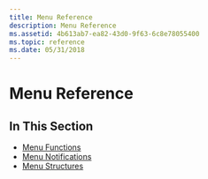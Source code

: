 ```yaml
---
title: Menu Reference
description: Menu Reference
ms.assetid: 4b613ab7-ea82-43d0-9f63-6c8e78055400
ms.topic: reference
ms.date: 05/31/2018
---
```


# Menu Reference

## In This Section

-   [Menu Functions](menu-functions.md)
-   [Menu Notifications](menu-notifications.md)
-   [Menu Structures](menu-structures.md)

 

 




